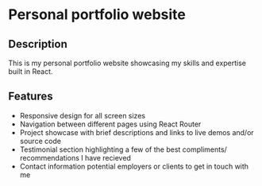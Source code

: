 # Personal portfolio website

## Description
This is my personal portfolio website showcasing my skills and expertise built in React.

## Features
- Responsive design for all screen sizes
- Navigation between different pages using React Router
- Project showcase with brief descriptions and links to live demos and/or source code
- Testimonial section highlighting a few of the best compliments/ recommendations I have recieved
- Contact information potential employers or clients to get in touch with me
